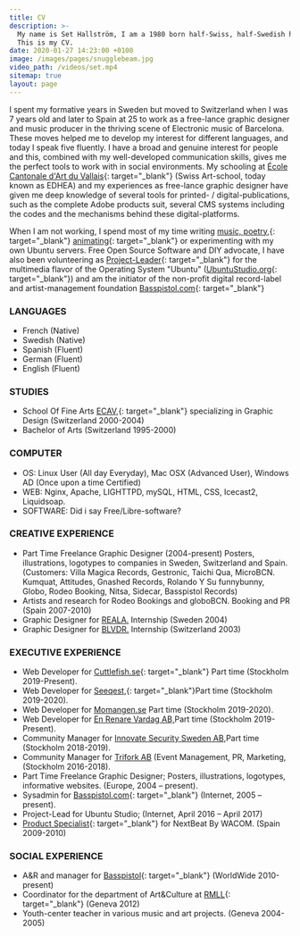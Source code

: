 ```yaml
---
title: CV
description: >-
  My name is Set Hallström, I am a 1980 born half-Swiss, half-Swedish humanoïd.
  This is my CV.
date: 2020-01-27 14:23:00 +0100
image: /images/pages/snugglebeam.jpg
video_path: /videos/set.mp4
sitemap: true
layout: page
---
```

I spent my formative years in Sweden but moved to Switzerland when I was 7 years old and later to Spain at 25 to work as a free-lance graphic designer and music producer in the thriving scene of Electronic music of Barcelona. These moves helped me to develop my interest for different languages, and today I speak five fluently. I have a broad and genuine interest for people and this, combined with my well-developed communication skills, gives me the perfect tools to work with in social environments. My schooling at [&Eacute;cole Cantonale d'Art du Vallais](https://edhea.ch/){: target="_blank"} (Swiss Art-school, today known as EDHEA) and my experiences as free-lance graphic designer have given me deep knowledge of several tools for printed- / digital-publications, such as the complete Adobe products suit, several CMS systems including the codes and the mechanisms behind these digital-platforms.

When I am not working, I spend most of my time writing [music, poetry,](https://sakrecoer.com/){: target="_blank"} [animating](https://vimeo.com/83261266){: target="_blank"} or experimenting with my own Ubuntu servers. Free Open Source Software and DIY advocate, I have also been volunteering as [Project-Leader](https://ubuntustudio.org/2016/04/new-ubuntu-studio-release-and-new-project-lead/){: target="_blank"} for the multimedia flavor of the Operating System "Ubuntu" ([UbuntuStudio.org](https://ubuntustudio.org/){: target="_blank"}) and am the initiator of the non-profit digital record-label and artist-management foundation [Basspistol.com](https://basspistol.com/){: target="_blank"}

### **LANGUAGES**

* French (Native)
* Swedish (Native)
* Spanish (Fluent)
* German (Fluent)
* English (Fluent)

### **STUDIES**

* School Of Fine Arts [ECAV,](https://edhea.ch/){: target="_blank"} specializing in Graphic Design (Switzerland 2000-2004)
* Bachelor of Arts (Switzerland 1995-2000)

### **COMPUTER**

* OS: Linux User (All day Everyday), Mac OSX (Advanced User), Windows AD (Once upon a time Certified)
* WEB: Nginx, Apache, LIGHTTPD, mySQL, HTML, CSS, Icecast2, Liquidsoap.
* SOFTWARE: Did i say Free/Libre-software?

### **CREATIVE EXPERIENCE**

* Part Time Freelance Graphic Designer (2004-present) Posters, illustrations, logotypes to companies in Sweden, Switzerland and Spain. (Customers: Villa Magica Records, Gestronic, Taichi Qua, MicroBCN. Kumquat, Attitudes, Gnashed Records, Rolando Y Su funnybunny, Globo, Rodeo Booking, Nitsa, Sidecar, Basspistol Records)
* Artists and research for Rodeo Bookings and globoBCN. Booking and PR (Spain 2007-2010)
* Graphic Designer for [REALA.](https://reala.se/) Internship (Sweden 2004)
* Graphic Designer for [BLVDR.](https://blvdr.ch/) Internship (Switzerland 2003)

### **EXECUTIVE EXPERIENCE**

* Web Developer for [Cuttlefish.se](https://www.cuttlefish.se/){: target="_blank"} Part time (Stockholm 2019-Present).
* Web Developer for [Seeqest,](https://www.seeqest.com/){: target="_blank"}Part time (Stockholm 2019-2020).
* Web Developer for [Momangen.se](https://www.momangen.se/) Part time (Stockholm 2019-2020).
* Web Developer for [En Renare Vardag AB,](https://enrenarevardag.se/)Part time (Stockholm 2019-Present).
* Community Manager for [Innovate Security Sweden AB,](https://www.innovatesecurity.se/)Part time (Stockholm 2018-2019).
* Community Manager for [Trifork AB](https://trifork.com/) (Event Management, PR, Marketing, (Stockholm 2016-2018).
* Part Time Freelance Graphic Designer; Posters, illustrations, logotypes, informative websites. (Europe, 2004 – present).
* Sysadmin for [Basspistol.com](https://basspistol.com/){: target="_blank"} (Internet, 2005 – present).
* Project-Lead for Ubuntu Studio; (Internet, April 2016 – April 2017)
* [Product Specialist](https://www.youtube.com/watch?v=mPQscw5UlXs){: target="_blank"} for NextBeat By WACOM. (Spain 2009-2010)

### **SOCIAL EXPERIENCE**

* A&R and manager for [Basspistol](https://basspistol.com/){: target="_blank"} (WorldWide 2010-present)
* Coordinator for the department of Art&Culture at [RMLL](https://rmll.info/){: target="_blank"} (Geneva 2012)
* Youth-center teacher in various music and art projects. (Geneva 2004-2005)